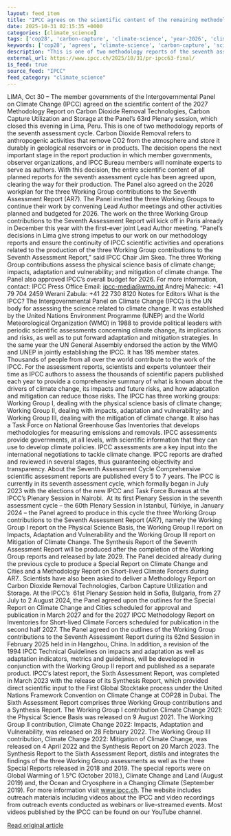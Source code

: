 ```yaml
---
layout: feed_item
title: "IPCC agrees on the scientific content of the remaining methodology report in the seventh assessment cycle and 2026 workplan for the three key climate reports"
date: 2025-10-31 02:15:35 +0000
categories: [climate_science]
tags: ['cop28', 'carbon-capture', 'climate-science', 'year-2026', 'climate-summit', 'ccs', 'ipcc', 'urgent']
keywords: ['cop28', 'agrees', 'climate-science', 'carbon-capture', 'scientific', 'year-2026', 'climate-summit', 'ipcc']
description: "This is one of two methodology reports of the seventh assessment cycle"
external_url: https://www.ipcc.ch/2025/10/31/pr-ipcc63-final/
is_feed: true
source_feed: "IPCC"
feed_category: "climate_science"
---
```


LIMA, Oct 30 – The member governments of the Intergovernmental Panel on Climate Change (IPCC) agreed on the scientific content of the 2027 Methodology Report on Carbon Dioxide Removal Technologies, Carbon Capture Utilization and Storage at the Panel’s 63rd Plenary session, which closed this evening in Lima, Peru. This is one of two methodology reports of the seventh assessment cycle. Carbon Dioxide Removal refers to anthropogenic activities that remove CO2 from the atmosphere and store it durably in geological reservoirs or in products. The decision opens the next important stage in the report production in which member governments, observer organizations, and IPCC Bureau members will nominate experts to serve as authors. With this decision, the entire scientific content of all planned reports for the seventh assessment cycle has been agreed upon, clearing the way for their production. The Panel also agreed on the 2026 workplan for the three Working Group contributions to the Seventh Assessment Report (AR7). The Panel invited the three Working Groups to continue their work by convening Lead Author meetings and other activities planned and budgeted for 2026. The work on the three Working Group contributions to the Seventh Assessment Report will kick off in Paris already in December this year with the first-ever joint Lead Author meeting. “Panel’s decisions in Lima give strong impetus to our work on our methodology reports and ensure the continuity of IPCC scientific activities and operations related to the production of the three Working Group contributions to the Seventh Assessment Report,” said IPCC Chair Jim Skea. The three Working Group contributions assess the physical science basis of climate change; impacts, adaptation and vulnerability; and mitigation of climate change. The Panel also approved IPCC’s overall budget for 2026. For more information, contact: IPCC Press Office Email: ipcc-media@wmo.int Andrej Mahecic: +41 79 704 2459 Werani Zabula: +41 22 730 8120 Notes for Editors What is the IPCC? The Intergovernmental Panel on Climate Change (IPCC) is the UN body for assessing the science related to climate change. It was established by the United Nations Environment Programme (UNEP) and the World Meteorological Organization (WMO) in 1988 to provide political leaders with periodic scientific assessments concerning climate change, its implications and risks, as well as to put forward adaptation and mitigation strategies. In the same year the UN General Assembly endorsed the action by the WMO and UNEP in jointly establishing the IPCC. It has 195 member states. Thousands of people from all over the world contribute to the work of the IPCC. For the assessment reports, scientists and experts volunteer their time as IPCC authors to assess the thousands of scientific papers published each year to provide a comprehensive summary of what is known about the drivers of climate change, its impacts and future risks, and how adaptation and mitigation can reduce those risks. The IPCC has three working groups: Working Group I, dealing with the physical science basis of climate change; Working Group II, dealing with impacts, adaptation and vulnerability; and Working Group III, dealing with the mitigation of climate change. It also has a Task Force on National Greenhouse Gas Inventories that develops methodologies for measuring emissions and removals. IPCC assessments provide governments, at all levels, with scientific information that they can use to develop climate policies. IPCC assessments are a key input into the international negotiations to tackle climate change. IPCC reports are drafted and reviewed in several stages, thus guaranteeing objectivity and transparency. About the Seventh Assessment Cycle Comprehensive scientific assessment reports are published every 5 to 7 years. The IPCC is currently in its seventh assessment cycle, which formally began in July 2023 with the elections of the new IPCC and Task Force Bureaus at the IPCC’s Plenary Session in Nairobi.&nbsp; At its first Plenary Session in the seventh assessment cycle &#8211; the 60th Plenary Session in Istanbul, Türkiye, in January 2024 &#8211; the Panel agreed to produce in this cycle the three Working Group contributions to the Seventh Assessment Report (AR7), namely the Working Group I report on the Physical Science Basis, the Working Group II report on Impacts, Adaptation and Vulnerability and the Working Group III report on Mitigation of Climate Change. The Synthesis Report of the Seventh Assessment Report will be produced after the completion of the Working Group reports and released by late 2029. The Panel decided already during the previous cycle to produce a Special Report on Climate Change and Cities and a Methodology Report on Short-lived Climate Forcers during AR7.. Scientists have also been asked to deliver a Methodology Report on Carbon Dioxide Removal Technologies, Carbon Capture Utilization and Storage. At the IPCC’s&nbsp; 61st Plenary Session held in Sofia, Bulgaria, from 27 July to 2 August 2024, the Panel agreed upon the outlines for the Special Report on Climate Change and Cities scheduled for approval and publication in March 2027 and for the 2027 IPCC Methodology Report on Inventories for Short-lived Climate Forcers scheduled for publication in the second half 2027. The Panel agreed on the outlines of the Working Group contributions to the Seventh Assessment Report during its 62nd Session in February 2025 held in in Hangzhou, China. In addition, a revision of the 1994 IPCC Technical Guidelines on impacts and adaptation as well as adaptation indicators, metrics and guidelines, will be developed in conjunction with the Working Group II report and published as a separate product. IPCC’s latest report, the Sixth Assessment Report, was completed in March 2023 with the release of its Synthesis Report, which provided direct scientific input to the First Global Stocktake process under the United Nations Framework Convention on Climate Change at COP28 in Dubai. The Sixth Assessment Report comprises three Working Group contributions and a Synthesis Report. The Working Group I contribution Climate Change 2021: the Physical Science Basis was released on 9 August 2021. The Working Group II contribution, Climate Change 2022: Impacts, Adaptation and Vulnerability, was released on 28 February 2022. The Working Group III contribution, Climate Change 2022: Mitigation of Climate Change, was released on 4 April 2022 and the Synthesis Report on 20 March 2023. The Synthesis Report to the Sixth Assessment Report, distils and integrates the findings of the three Working Group assessments as well as the three Special Reports released in 2018 and 2019. The special reports were on Global Warming of 1.5°C (October 2018.), Climate Change and Land (August 2019) and, the Ocean and Cryosphere in a Changing Climate (September 2019). For more information visit www.ipcc.ch. The website includes outreach materials including videos about the IPCC and video recordings from outreach events conducted as webinars or live-streamed events. Most videos published by the IPCC can be found on our YouTube channel.&nbsp;&nbsp;

[Read original article](https://www.ipcc.ch/2025/10/31/pr-ipcc63-final/)
